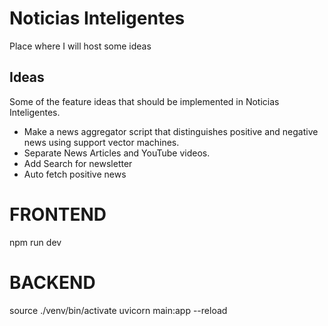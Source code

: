 # Noticias Inteligentes
Place where I will host some ideas

## Ideas
Some of the feature ideas that should be implemented in Noticias Inteligentes.

- Make a news aggregator script that distinguishes positive and negative news using support vector machines.
- Separate News Articles and YouTube videos.
- Add Search for newsletter
- Auto fetch positive news

# FRONTEND
npm run dev

# BACKEND
source ./venv/bin/activate
uvicorn main:app --reload